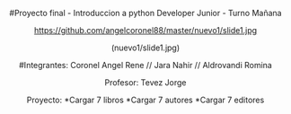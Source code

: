 <div align= "center">

#Proyecto final - Introduccion a python Developer Junior - Turno Mañana

https://github.com/angelcoronel88/master/nuevo1/slide1.jpg

(nuevo1/slide1.jpg)

#Integrantes: Coronel Angel Rene // Jara Nahir // Aldrovandi Romina

Profesor: Tevez Jorge

Proyecto:
*Cargar 7 libros 
*Cargar 7 autores
*Cargar 7 editores


